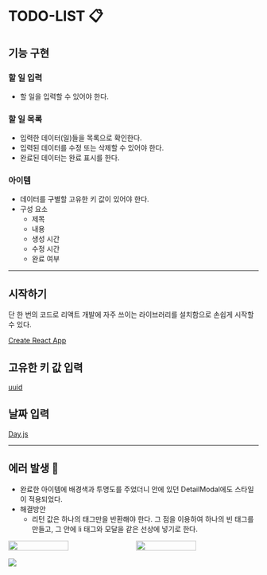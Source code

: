 # TODO-LIST 📋

## 기능 구현

### 할 일 입력

- 할 일을 입력할 수 있어야 한다.

### 할 일 목록

- 입력한 데이터(일)들을 목록으로 확인한다.
- 입력된 데이터를 수정 또는 삭제할 수 있어야 한다.
- 완료된 데이터는 완료 표시를 한다.

### 아이템

- 데이터를 구별할 고유한 키 값이 있어야 한다.
- 구성 요소
  - 제목
  - 내용
  - 생성 시간
  - 수정 시간
  - 완료 여부

---

## 시작하기

단 한 번의 코드로 리액트 개발에 자주 쓰이는 라이브러리를 설치함으로 손쉽게 시작할 수 있다.

[Create React App](https://create-react-app.dev/docs/getting-started)

## 고유한 키 값 입력

[uuid](https://www.npmjs.com/package/uuid)

## 날짜 입력

[Day.js](https://day.js.org/docs/en/installation/installation)

---

## 에러 발생 🚨

- 완료한 아이템에 배경색과 투명도를 주었더니 안에 있던 DetailModal에도 스타일이 적용되었다.
- 해결방안
  - 리턴 값은 하나의 태그만을 반환해야 한다. 그 점을 이용하여 하나의 빈 태그를 만들고, 그 안에 li 태그와 모달을 같은 선상에 넣기로 한다.

<div style="display: flex; justify-content: space-between">
<img width=49% src="https://s3.us-west-2.amazonaws.com/secure.notion-static.com/6de1f01c-1f0d-49bc-b7dd-1d785a203f3d/%E1%84%89%E1%85%B3%E1%84%8F%E1%85%B3%E1%84%85%E1%85%B5%E1%86%AB%E1%84%89%E1%85%A3%E1%86%BA_2023-03-14_%E1%84%8B%E1%85%A9%E1%84%92%E1%85%AE_8.04.55.png?X-Amz-Algorithm=AWS4-HMAC-SHA256&X-Amz-Content-Sha256=UNSIGNED-PAYLOAD&X-Amz-Credential=AKIAT73L2G45EIPT3X45%2F20230314%2Fus-west-2%2Fs3%2Faws4_request&X-Amz-Date=20230314T113245Z&X-Amz-Expires=86400&X-Amz-Signature=93701e3e13c50e46f0126120bd7df6e4d2cfac02a45edc73ab13f7fa838704f4&X-Amz-SignedHeaders=host&response-content-disposition=filename%3D%22%25E1%2584%2589%25E1%2585%25B3%25E1%2584%258F%25E1%2585%25B3%25E1%2584%2585%25E1%2585%25B5%25E1%2586%25AB%25E1%2584%2589%25E1%2585%25A3%25E1%2586%25BA%25202023-03-14%2520%25E1%2584%258B%25E1%2585%25A9%25E1%2584%2592%25E1%2585%25AE%25208.04.55.png%22&x-id=GetObject">

<img width=49% src="https://s3.us-west-2.amazonaws.com/secure.notion-static.com/c88e092c-a494-4cb9-93a3-ac89a2040182/%E1%84%89%E1%85%B3%E1%84%8F%E1%85%B3%E1%84%85%E1%85%B5%E1%86%AB%E1%84%89%E1%85%A3%E1%86%BA_2023-03-14_%E1%84%8B%E1%85%A9%E1%84%92%E1%85%AE_8.04.16.png?X-Amz-Algorithm=AWS4-HMAC-SHA256&X-Amz-Content-Sha256=UNSIGNED-PAYLOAD&X-Amz-Credential=AKIAT73L2G45EIPT3X45%2F20230314%2Fus-west-2%2Fs3%2Faws4_request&X-Amz-Date=20230314T113318Z&X-Amz-Expires=86400&X-Amz-Signature=ec422a83cebb2e63cd1ce0aaaabfcc0fc4ab85ecf0120bd355e8b50981ad394d&X-Amz-SignedHeaders=host&response-content-disposition=filename%3D%22%25E1%2584%2589%25E1%2585%25B3%25E1%2584%258F%25E1%2585%25B3%25E1%2584%2585%25E1%2585%25B5%25E1%2586%25AB%25E1%2584%2589%25E1%2585%25A3%25E1%2586%25BA%25202023-03-14%2520%25E1%2584%258B%25E1%2585%25A9%25E1%2584%2592%25E1%2585%25AE%25208.04.16.png%22&x-id=GetObject">
</div>

<img style="margin-top: 1rem;" src="https://s3.us-west-2.amazonaws.com/secure.notion-static.com/f822f198-335f-40b7-8bc4-f96b7193e169/%E1%84%89%E1%85%B3%E1%84%8F%E1%85%B3%E1%84%85%E1%85%B5%E1%86%AB%E1%84%89%E1%85%A3%E1%86%BA_2023-03-14_%E1%84%8B%E1%85%A9%E1%84%92%E1%85%AE_7.58.05.png?X-Amz-Algorithm=AWS4-HMAC-SHA256&X-Amz-Content-Sha256=UNSIGNED-PAYLOAD&X-Amz-Credential=AKIAT73L2G45EIPT3X45%2F20230314%2Fus-west-2%2Fs3%2Faws4_request&X-Amz-Date=20230314T113449Z&X-Amz-Expires=86400&X-Amz-Signature=575e8eb73489e95b2c5d7d0db5c57c1366a75b18428e23fa0b5a0ac7be62fdf7&X-Amz-SignedHeaders=host&response-content-disposition=filename%3D%22%25E1%2584%2589%25E1%2585%25B3%25E1%2584%258F%25E1%2585%25B3%25E1%2584%2585%25E1%2585%25B5%25E1%2586%25AB%25E1%2584%2589%25E1%2585%25A3%25E1%2586%25BA%25202023-03-14%2520%25E1%2584%258B%25E1%2585%25A9%25E1%2584%2592%25E1%2585%25AE%25207.58.05.png%22&x-id=GetObject">
